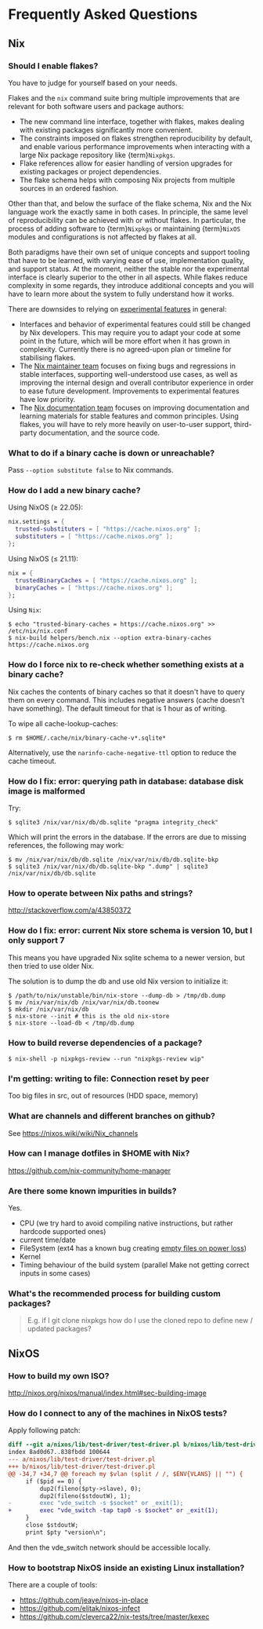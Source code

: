# Frequently Asked Questions

## Nix

### Should I enable flakes?

You have to judge for yourself based on your needs.

Flakes and the `nix` command suite bring multiple improvements that are relevant for both software users and package authors:
- The new command line interface, together with flakes, makes dealing with existing packages significantly more convenient.
- The constraints imposed on flakes strengthen reproducibility by default, and enable various performance improvements when interacting with a large Nix package repository like {term}`Nixpkgs`.
- Flake references allow for easier handling of version upgrades for existing packages or project dependencies.
- The flake schema helps with composing Nix projects from multiple sources in an ordered fashion.

Other than that, and below the surface of the flake schema, Nix and the Nix language work the exactly same in both cases.
In principle, the same level of reproducibility can be achieved  with or without flakes.
In particular, the process of adding software to {term}`Nixpkgs` or maintaining {term}`NixOS` modules and configurations is not affected by flakes at all.

Both paradigms have their own set of unique concepts and support tooling that have to be learned, with varying ease of use, implementation quality, and support status.
At the moment, neither the stable nor the experimental interface is clearly superior to the other in all aspects.
While flakes reduce complexity in some regards, they introduce additional concepts and you will have to learn more about the system to fully understand how it works.

There are downsides to relying on [experimental features](https://nixos.org/manual/nix/stable/contributing/experimental-features.html) in general:
- Interfaces and behavior of experimental features could still be changed by Nix developers.
  This may require you to adapt your code at some point in the future, which will be more effort when it has grown in complexity.
  Currently there is no agreed-upon plan or timeline for stabilising flakes.
- The [Nix maintainer team](https://nixos.org/community/teams/nix.html) focuses on fixing bugs and regressions in stable interfaces, supporting well-understood use cases, as well as improving the internal design and overall contributor experience in order to ease future development.
  Improvements to experimental features have low priority.
- The [Nix documentation team](https://nixos.org/community/teams/documentation.html) focuses on improving documentation and learning materials for stable features and common principles.
  Using flakes, you will have to rely more heavily on user-to-user support, third-party documentation, and the source code.

### What to do if a binary cache is down or unreachable?

Pass `--option substitute false` to Nix commands.

### How do I add a new binary cache?

Using NixOS (≥ 22.05):

```nix
nix.settings = {
  trusted-substituters = [ "https://cache.nixos.org" ];
  substituters = [ "https://cache.nixos.org" ];
};
```

Using NixOS (≤ 21.11):

```nix
nix = {
  trustedBinaryCaches = [ "https://cache.nixos.org" ];
  binaryCaches = [ "https://cache.nixos.org" ];
};
```

Using `Nix`:

```shell-session
$ echo "trusted-binary-caches = https://cache.nixos.org" >> /etc/nix/nix.conf
$ nix-build helpers/bench.nix --option extra-binary-caches https://cache.nixos.org
```

### How do I force nix to re-check whether something exists at a binary cache?

Nix caches the contents of binary caches so that it doesn't have to query them
on every command. This includes negative answers (cache doesn't have something).
The default timeout for that is 1 hour as of writing.

To wipe all cache-lookup-caches:

```shell-session
$ rm $HOME/.cache/nix/binary-cache-v*.sqlite*
```

Alternatively, use the `narinfo-cache-negative-ttl` option to reduce the
cache timeout.

### How do I fix: error: querying path in database: database disk image is malformed

Try:

```shell-session
$ sqlite3 /nix/var/nix/db/db.sqlite "pragma integrity_check"
```

Which will print the errors in the database. If the errors are due to missing
references, the following may work:

```shell-session
$ mv /nix/var/nix/db/db.sqlite /nix/var/nix/db/db.sqlite-bkp
$ sqlite3 /nix/var/nix/db/db.sqlite-bkp ".dump" | sqlite3 /nix/var/nix/db/db.sqlite
```

### How to operate between Nix paths and strings?

<http://stackoverflow.com/a/43850372>

### How do I fix: error: current Nix store schema is version 10, but I only support 7

This means you have upgraded Nix sqlite schema to a newer version, but then tried
to use older Nix.

The solution is to dump the db and use old Nix version to initialize it:

```shell-session
$ /path/to/nix/unstable/bin/nix-store --dump-db > /tmp/db.dump
$ mv /nix/var/nix/db /nix/var/nix/db.toonew
$ mkdir /nix/var/nix/db
$ nix-store --init # this is the old nix-store
$ nix-store --load-db < /tmp/db.dump
```

### How to build reverse dependencies of a package?

```shell-session
$ nix-shell -p nixpkgs-review --run "nixpkgs-review wip"
```

### I'm getting: writing to file: Connection reset by peer

Too big files in src, out of resources (HDD space, memory)

### What are channels and different branches on github?

See <https://nixos.wiki/wiki/Nix_channels>

### How can I manage dotfiles in \$HOME with Nix?

<https://github.com/nix-community/home-manager>

### Are there some known impurities in builds?

Yes.

- CPU (we try hard to avoid compiling native instructions, but rather hardcode supported ones)
- current time/date
- FileSystem (ext4 has a known bug creating [empty files on power loss](https://github.com/NixOS/nixpkgs/issues/15581))
- Kernel
- Timing behaviour of the build system (parallel Make not getting correct inputs in some cases)

### What's the recommended process for building custom packages?

> E.g. if I git clone nixpkgs how do I use the  cloned repo to define new / updated packages?

## NixOS

### How to build my own ISO?

<http://nixos.org/nixos/manual/index.html#sec-building-image>

### How do I connect to any of the machines in NixOS tests?

Apply following patch:

```diff
diff --git a/nixos/lib/test-driver/test-driver.pl b/nixos/lib/test-driver/test-driver.pl
index 8ad0d67..838fbdd 100644
--- a/nixos/lib/test-driver/test-driver.pl
+++ b/nixos/lib/test-driver/test-driver.pl
@@ -34,7 +34,7 @@ foreach my $vlan (split / /, $ENV{VLANS} || "") {
     if ($pid == 0) {
         dup2(fileno($pty->slave), 0);
         dup2(fileno($stdoutW), 1);
-        exec "vde_switch -s $socket" or _exit(1);
+        exec "vde_switch -tap tap0 -s $socket" or _exit(1);
     }
     close $stdoutW;
     print $pty "version\n";
```

And then the vde_switch network should be accessible locally.

### How to bootstrap NixOS inside an existing Linux installation?

There are a couple of tools:

- <https://github.com/jeaye/nixos-in-place>
- <https://github.com/elitak/nixos-infect>
- <https://github.com/cleverca22/nix-tests/tree/master/kexec>
